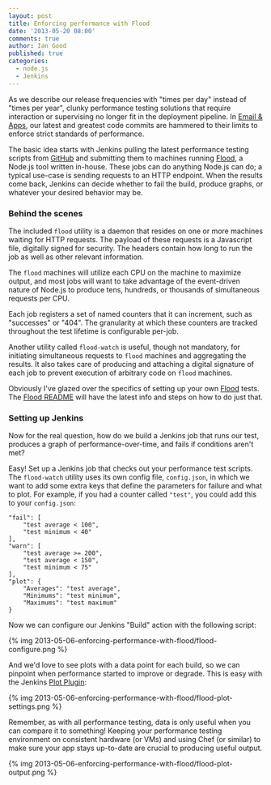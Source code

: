 ```yaml
---
layout: post
title: Enforcing performance with Flood
date: '2013-05-20 08:00'
comments: true
author: Ian Good
published: true
categories:
  - node.js
  - Jenkins
---
```


As we describe our release frequencies with "times per day" instead of "times
per year", clunky performance testing solutions that require interaction or
supervising no longer fit in the deployment pipeline. In [Email & Apps][1], our
latest and greatest code commits are hammered to their limits to enforce strict
standards of performance.

The basic idea starts with Jenkins pulling the latest performance testing
scripts from [GitHub][2] and submitting them to machines running [Flood][3], a
Node.js  tool written in-house. These jobs can do anything Node.js can do; a
typical use-case is sending requests to an HTTP endpoint. When the results come
back, Jenkins can decide whether to fail the build, produce graphs, or whatever
your desired behavior may be.

<!-- more -->

### Behind the scenes

The included `flood` utility is a daemon that resides on one or more machines
waiting for HTTP requests. The payload of these requests is a Javascript file,
digitally signed for security. The headers contain how long to run the job as
well as other relevant information.

The `flood` machines will utilize each CPU on the machine to maximize output,
and most jobs will want to take advantage of the event-driven nature of Node.js
to produce tens, hundreds, or thousands of simultaneous requests per CPU.

Each job registers a set of named counters that it can increment, such as
"successes" or "404". The granularity at which these counters are tracked
throughout the test lifetime is configurable per-job.

Another utility called `flood-watch` is useful, though not mandatory, for
initiating simultaneous requests to `flood` machines and aggregating the
results. It also takes care of producing and attaching a digital signature of
each job to prevent execution of arbitrary code on `flood` machines.

Obviously I've glazed over the specifics of setting up your own [Flood][3]
tests. The [Flood README][4] will have the latest info and steps on how to do
just that.

### Setting up Jenkins

Now for the real question, how do we build a Jenkins job that runs our test,
produces a graph of performance-over-time, and fails if conditions aren't met?

Easy! Set up a Jenkins job that checks out your performance test scripts. The
`flood-watch` utility uses its own config file, `config.json`, in which we want
to add some extra keys that define the parameters for failure and what to plot.
For example, if you had a counter called `"test"`, you could add this to your
`config.json`:

    "fail": [
        "test average < 100",
        "test minimum < 40"
    ],
    "warn": [
        "test average >= 200",
        "test average < 150",
        "test minimum < 75"
    ],
    "plot": {
        "Averages": "test average",
        "Minimums": "test minimum",
        "Maximums": "test maximum"
    }

Now we can configure our Jenkins "Build" action with the following script:

{% img 2013-05-06-enforcing-performance-with-flood/flood-configure.png %}

And we'd love to see plots with a data point for each build, so we can pinpoint
when performance started to improve or degrade. This is easy with the Jenkins
[Plot Plugin][5]:

{% img 2013-05-06-enforcing-performance-with-flood/flood-plot-settings.png %}

Remember, as with all performance testing, data is only useful when you can
compare it to something! Keeping your performance testing environment on
consistent hardware (or VMs) and using Chef (or similar) to make sure your app
stays up-to-date are crucial to producing useful output.

{% img 2013-05-06-enforcing-performance-with-flood/flood-plot-output.png %}

[1]: http://www.rackspace.com/email-hosting/
[2]: https://github.com/
[3]: https://github.com/icgood/flood
[4]: https://github.com/icgood/flood/blob/master/README.md
[5]: https://wiki.jenkins-ci.org/display/JENKINS/Plot+Plugin

